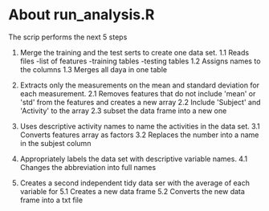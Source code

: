 
# About run_analysis.R

The scrip performs the next 5 steps

1. Merge the training and the test serts to create one data set.
    1.1 Reads files
      -list of features
      -training tables
      -testing tables
    1.2 Assigns names to the columns
    1.3 Merges all daya in one table
    
2. Extracts only the measurements on the mean and standard deviation for each measurement.
    2.1 Removes features that do not include 'mean' or 'std' from the features and creates a new array
    2.2 Include 'Subject' and 'Activity' to the array
    2.3 subset the data frame into a new one

3. Uses descriptive activity names to name the activities in the data set.
    3.1 Converts features array as factors
    3.2 Replaces the number into a name in the subjest column

4. Appropriately labels the data set with descriptive variable names.
    4.1 Changes the abbreviation into full names

5. Creates a second independent tidy data ser with the average of each variable for
    5.1 Creates a new data frame
    5.2 Converts the new data frame into a txt file


